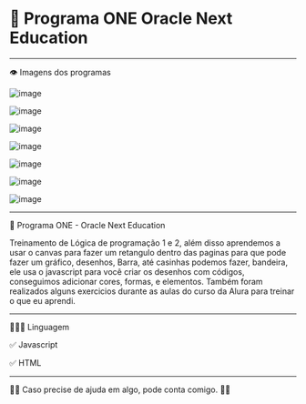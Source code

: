 # 🧩 Programa ONE Oracle Next Education
****************************************************************************
 👁️ Imagens dos programas 


![image](https://user-images.githubusercontent.com/72118415/163697998-c14e8302-3089-4ae2-b9b8-d8408a16f0ae.png)

![image](https://user-images.githubusercontent.com/72118415/163905924-747a41d7-c13a-4d0c-82a3-c970d13bd41b.png)


![image](https://user-images.githubusercontent.com/72118415/163906844-eed379d4-4054-4a02-b725-40188a3b4c63.png)


![image](https://user-images.githubusercontent.com/72118415/165011926-31e522b2-cba8-408d-a0b9-1e83ad14fe7d.png)

![image](https://user-images.githubusercontent.com/72118415/166165693-573c9ed8-ae72-49a0-bf1f-6b0b1fc3ded6.png)

![image](https://user-images.githubusercontent.com/72118415/166165724-c1efe5bf-4edb-4de8-8198-db77caa9295c.png)

![image](https://user-images.githubusercontent.com/72118415/166169925-d0d724a3-1525-4b79-a0fd-611c493645c1.png)


***************************************************************************
🌱  Programa ONE - Oracle Next Education
 
 Treinamento de Lógica de programação 1 e 2, além disso aprendemos a usar o canvas para fazer um retangulo dentro 
 das paginas para que pode fazer um gráfico, desenhos, Barra, até casinhas podemos fazer, bandeira, ele usa o javascript 
 para você criar os desenhos com códigos, conseguimos adicionar cores, formas, e elementos.
 Também foram realizados alguns exercicios durante as aulas do curso da Alura para treinar o que eu aprendi. 

************************************************************************
👩🏻‍💻 Linguagem

✅ Javascript

✅ HTML

***********************************************************************
🤝🏼 Caso precise de ajuda em algo, pode conta comigo. 🚀🚀

